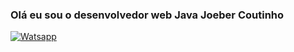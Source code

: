 ### Olá eu sou o desenvolvedor web Java Joeber Coutinho

[![Watsapp](https://img.shields.io/badge/WhatsApp-25D366?style=for-the-badge&logo=whatsapp&logoColor=white)](https://wa.me/5535999761290)
